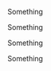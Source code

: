 <!-- caretracker --> 
Something

<!-- /caretracker -->

<!-- casamba --> 
Something

<!-- /casamba -->

<!-- rehabOptima --> 
Something

<!-- /rehabOptima -->

<!-- rehabOptima --> 
Something

<!-- /rehabOptima -->